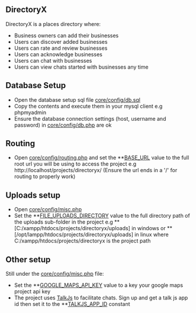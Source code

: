 ## DirectoryX

DirectoryX is a places directory where:

- Business owners can add their businesses
- Users can discover added businesses
- Users can rate and review businesses
- Users can acknowledge businesses
- Users can chat with businesses
- Users can view chats started with businesses any time

## Database Setup
- Open the database setup sql file [core/config/db.sql](https://github.com/VitalisOscar/Directory/blob/master/core/config/db.sql)
- Copy the contents and execute them in your mysql client e.g phpmyadmin
- Ensure the database connection settings (host, username and password) in [core/config/db.php](https://github.com/VitalisOscar/Directory/blob/master/core/config/db.php) are ok

## Routing
- Open [core/config/routing.php](https://github.com/VitalisOscar/Directory/blob/master/core/config/routing.php) and set the **[BASE_URL](https://github.com/VitalisOscar/Directory/blob/master/core/config/routing.php#L3) value to the full root url you will be using to access the project e.g http://localhost/projects/directoryx/ (Ensure the url ends in a '/' for routing to properly work)

## Uploads setup
- Open [core/config/misc.php](https://github.com/VitalisOscar/Directory/blob/master/core/config/misc.php)
- Set the **[FILE_UPLOADS_DIRECTORY](https://github.com/VitalisOscar/Directory/blob/master/core/config/misc.php#L3) value to the full directory path of the uploads sub-folder in the project e.g **[C:/xampp/htdocs/projects/directoryx/uploads] in windows or **[/opt/lampp/htdocs/projects/directoryx/uploads] in linux where C:/xampp/htdocs/projects/directoryx is the project path

## Other setup
Still under the [core/config/misc.php](https://github.com/VitalisOscar/Directory/blob/master/core/config/misc.php) file:
- Set the **[GOOGLE_MAPS_API_KEY](https://github.com/VitalisOscar/Directory/blob/master/core/config/misc.php#L9) value to a key your google maps project api key
- The project uses [TalkJs](https://talkjs.com) to facilitate chats. Sign up and get a talk js app id then set it to the **[TALKJS_APP_ID](https://github.com/VitalisOscar/Directory/blob/master/core/config/misc.php#L7) constant